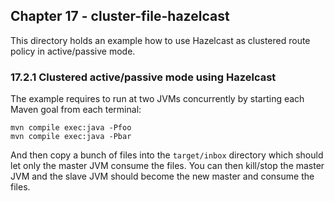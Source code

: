 Chapter 17 - cluster-file-hazelcast
-----------------------------------

This directory holds an example how to use Hazelcast as clustered route policy in active/passive mode.

### 17.2.1 Clustered active/passive mode using Hazelcast

The example requires to run at two JVMs concurrently by starting each Maven goal from each terminal:

    mvn compile exec:java -Pfoo
    mvn compile exec:java -Pbar

And then copy a bunch of files into the `target/inbox` directory which should let only the master
JVM consume the files. You can then kill/stop the master JVM and the slave JVM should become the
new master and consume the files.

